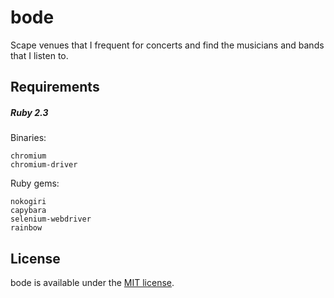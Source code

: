 # bode

Scape venues that I frequent for concerts and find the musicians and bands that I listen to.

## Requirements

##### Ruby 2.3

Binaries:

    chromium
    chromium-driver
    
Ruby gems:

    nokogiri
    capybara
    selenium-webdriver
    rainbow

## License

bode is available under the [MIT license](http://opensource.org/licenses/MIT).
